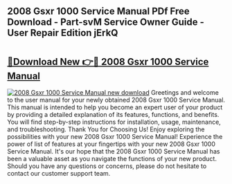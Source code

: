 ## 2008 Gsxr 1000 Service Manual PDf Free Download - Part-svM Service Owner Guide - User Repair Edition jErkQ

# <h2><a href="http://bc44633.oget.top/?id=2008+Gsxr+1000+Service+Manual">🔗Download New 👉🔴 2008 Gsxr 1000 Service Manual</a></h2>

[![2008 Gsxr 1000 Service Manual new download](https://i.imgur.com/5g1atiW.png)](http://bc44633.oget.top/?id=2008+Gsxr+1000+Service+Manual)
Greetings and welcome to the user manual for your newly obtained 2008 Gsxr 1000 Service Manual. This manual is intended to help you become an expert user of your product by providing a detailed explanation of its features, functions, and benefits. You will find step-by-step instructions for installation, usage, maintenance, and troubleshooting. Thank You for Choosing Us! Enjoy exploring the possibilities with your new 2008 Gsxr 1000 Service Manual! Experience the power of list of features at your fingertips with your new 2008 Gsxr 1000 Service Manual. It's our hope that the 2008 Gsxr 1000 Service Manual has been a valuable asset as you navigate the functions of your new product. Should you have any questions or concerns, please do not hesitate to contact our customer support team.
